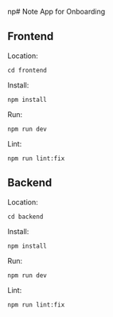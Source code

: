 np# Note App for Onboarding

## Frontend

Location:

```
cd frontend
```

Install:

```
npm install
```

Run:
```
npm run dev
```

Lint:
```
npm run lint:fix
```

## Backend

Location:

```
cd backend
```

Install:

```
npm install
```

Run:
```
npm run dev
```

Lint:
```
npm run lint:fix
```
